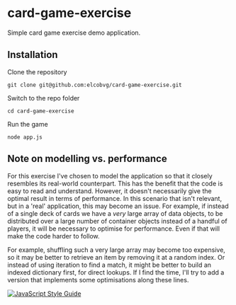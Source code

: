 # card-game-exercise
Simple card game exercise demo application.

## Installation

Clone the repository

    git clone git@github.com:elcobvg/card-game-exercise.git

Switch to the repo folder

    cd card-game-exercise
    
Run the game

    node app.js
    
## Note on modelling vs. performance

For this exercise I've chosen to model the application so that it closely resembles its real-world counterpart. This has the benefit that the code is easy to read and understand.
However, it doesn't necessarily give the optimal result in terms of performance. In this scenario that isn't relevant, but in a 'real' application, this may become an issue. For example, if instead of a single deck of cards we have a *very* large array of data objects, to be distributed over a large number of container objects instead of a handful of players, it will be necessary to optimise for performance. Even if that will make the code harder to follow.

For example, shuffling such a very large array may become too expensive, so it may be better to retrieve an item by removing it at a random index. Or instead of using iteration to find a match, it might be better to build an indexed dictionary first, for direct lookups.
If I find the time, I'll  try to add a version that implements some optimisations along these lines.



[![JavaScript Style Guide](https://cdn.rawgit.com/standard/standard/master/badge.svg)](https://github.com/standard/standard)
